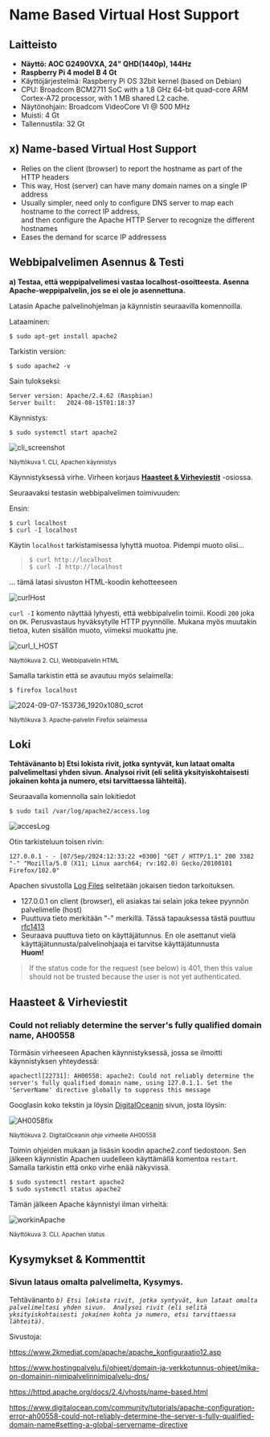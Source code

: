 
# Name Based Virtual Host Support

## Laitteisto

- **Näyttö: AOC G2490VXA, 24" QHD(1440p), 144Hz**
- **Raspberry Pi 4 model B 4 Gt**
- Käyttöjärjestelmä: Raspberry Pi OS 32bit kernel (based on Debian)
- CPU: Broadcom BCM2711 SoC with a 1.8 GHz 64-bit quad-core ARM Cortex-A72 processor, with 1 MB shared L2 cache.
- Näytönohjain: Broadcom VideoCore VI @ 500 MHz
- Muisti: 4 Gt
- Tallennustila: 32 Gt

## x) Name-based Virtual Host Support

- Relies on the client (browser) to report the hostname as part of the HTTP headers
- This way, Host (server) can have many domain names on a single IP address
- Usually simpler, need only to configure DNS server to map each hostname to the correct IP address, <br>
  and then configure the Apache HTTP Server to recognize the different hostnames
- Eases the demand for scarce IP addressess

## Webbipalvelimen Asennus & Testi

**a) Testaa, että weppipalvelimesi vastaa localhost-osoitteesta. Asenna Apache-weppipalvelin, jos se ei ole jo asennettuna.**

Latasin Apache palvelinohjelman ja käynnistin seuraavilla komennoilla.

Lataaminen:

    $ sudo apt-get install apache2

Tarkistin version:

    $ sudo apache2 -v

Sain tulokseksi:
  
    Server version: Apache/2.4.62 (Raspbian)
    Server built:   2024-08-15T01:18:37

Käynnistys:

    $ sudo systemctl start apache2

![cli_screenshot](https://github.com/user-attachments/assets/66758ff4-95b3-447a-8567-02b5073f9e8b)

<sub>Näyttökuva 1. CLI, Apachen käynnistys</sub>

Käynnistyksessä virhe. Virheen korjaus  [**Haasteet & Virheviestit**](https://github.com/bhg995/lise/blob/main/h3/HelloWebServer.md#haasteet--virheviestit) -osiossa.

Seuraavaksi testasin webbipalvelimen toimivuuden:

Ensin:

    $ curl localhost
    $ curl -I localhost

Käytin `localhost` tarkistamisessa lyhyttä muotoa. Pidempi muoto olisi...

>     $ curl http://localhost
>     $ curl -I http://localhost

... tämä latasi sivuston HTML-koodin kehotteeseen

![curlHost](https://github.com/user-attachments/assets/37782d6d-4bff-438b-a239-7332fc081d02)

`curl -I` komento näyttää lyhyesti, että webbipalvelin toimii. Koodi `200` joka on `OK`. Perusvastaus hyväksytylle HTTP pyynnölle. Mukana myös muutakin tietoa, kuten sisällön muoto, viimeksi muokattu jne.

![curl_I_HOST](https://github.com/user-attachments/assets/fa2688dd-82f3-4f9b-a05f-ffd1f3d9f5f5)


<sub>Näyttökuva 2. CLI, Webbipalvelin HTML</sub>

Samalla tarkistin että se avautuu myös selaimella:

    $ firefox localhost

![2024-09-07-153736_1920x1080_scrot](https://github.com/user-attachments/assets/a7a6f231-b694-4a12-90cd-853ac7aec103)

<sub>Näyttökuva 3. Apache-palvelin Firefox selaimessa</sub>


## Loki

**Tehtävänanto b) Etsi lokista rivit, jotka syntyvät, kun lataat omalta palvelimeltasi yhden sivun. Analysoi rivit (eli selitä yksityiskohtaisesti jokainen kohta ja numero, etsi tarvittaessa lähteitä).**

Seuraavalla komennolla sain lokitiedot

    $ sudo tail /var/log/apache2/access.log

  ![accesLog](https://github.com/user-attachments/assets/3b532bc4-5708-42e1-af0a-bc69327fa750)

Otin tarkisteluun toisen rivin:

    127.0.0.1 - - [07/Sep/2024:12:33:22 +0300] "GET / HTTP/1.1" 200 3382 "-" "Mozilla/5.0 (X11; Linux aarch64; rv:102.0) Gecko/20100101 Firefox/102.0"

Apachen sivustolla [Log Files](https://httpd.apache.org/docs/current/logs.html) selitetään jokaisen tiedon tarkoituksen.

- 127.0.0.1 on client (browser), eli asiakas tai selain joka tekee pyynnön palvelimelle (host)
- Puuttuva tieto merkitään "-" merkillä. Tässä tapauksessa tästä puuttuu [rfc1413](https://datatracker.ietf.org/doc/html/rfc1413)
- Seuraava puuttuva tieto on käyttäjätunnus. En ole asettanut vielä käyttäjätunnusta/palvelinohjaaja ei tarvitse käyttäjätunnusta <br>
**Huom!**

> If the status code for the request (see below) is 401, then this value should not be trusted because the user is not yet authenticated.

## Haasteet & Virheviestit

### Could not reliably determine the server's fully qualified domain name, AH00558

Törmäsin virheeseen Apachen käynnistyksessä, jossa se ilmoitti käynnistyksen yhteydessä:

`apachectl[22731]: AH00558: apache2: Could not reliably determine the server's fully qualified domain name, using 127.0.1.1. Set the 'ServerName' directive globally to suppress this message`

Googlasin koko tekstin ja löysin [DigitalOceanin](https://www.digitalocean.com/community/tutorials/apache-configuration-error-ah00558-could-not-reliably-determine-the-server-s-fully-qualified-domain-name) sivun, josta löysin:

![AH0058fix](https://github.com/user-attachments/assets/a5962e87-238b-4a50-ba56-adf163bac59e)

<sub>Näyttökuva 2. DigitalOceanin ohje virheelle AH00558</sub>

Toimin ohjeiden mukaan ja lisäsin koodin apache2.conf tiedostoon. Sen jälkeen käynnistin Apachen uudelleen käyttämällä komentoa `restart`. Samalla tarkistin että onko virhe enää näkyvissä.

    $ sudo systemctl restart apache2
    $ sudo systemctl status apache2

Tämän jälkeen Apache käynnistyi ilman virheitä:

![workinApache](https://github.com/user-attachments/assets/c50fcbb4-5b91-4742-aa56-18e537638ffc)

<sub>Näyttökuva 3. CLI, Apachen status</sub>

## Kysymykset & Kommenttit

### Sivun lataus omalta palvelimelta, Kysymys.

Tehtävänanto *`b) Etsi lokista rivit, jotka syntyvät, kun lataat omalta palvelimeltasi yhden sivun. 
Analysoi rivit (eli selitä yksityiskohtaisesti jokainen kohta ja numero, etsi tarvittaessa lähteitä).`* 



Sivustoja:

https://www.2kmediat.com/apache/apache_konfiguraatio12.asp

https://www.hostingpalvelu.fi/ohjeet/domain-ja-verkkotunnus-ohjeet/mika-on-domainin-nimipalvelinnimipalvelu-dns/

https://httpd.apache.org/docs/2.4/vhosts/name-based.html

https://www.digitalocean.com/community/tutorials/apache-configuration-error-ah00558-could-not-reliably-determine-the-server-s-fully-qualified-domain-name#setting-a-global-servername-directive
